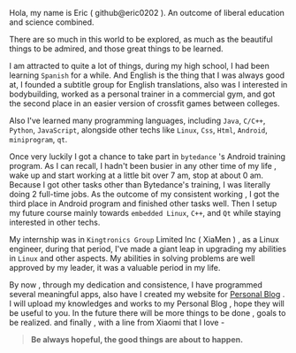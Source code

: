 Hola, my name is Eric ( github@eric0202 ). An outcome of liberal education and science combined.



There are so much in this world to be explored, as much as the beautiful things to be admired, and those great things to be learned.



I am attracted to quite a lot of things, during my high school, I had been learning `Spanish` for a while. And English is the thing that I was always good at, I founded a subtitle group for English translations, also was I interested in bodybuilding, worked as a personal trainer in a commercial gym, and got the second place in an easier version of crossfit games between colleges.

Also I've learned many programming languages, including `Java`, `C/C++`, `Python`, `JavaScript`, alongside other techs like `Linux`, `Css`, `Html`, `Android`, `miniprogram`, `qt`. 

Once very luckily I got a chance to take part in `bytedance` 's Android training program. As I can recall, I hadn't been busier in any other time of my life , wake up and start working at a little bit over 7 am, stop at about 0 am. Because I got other tasks other than Bytedance's training, I was literally doing 2 full-time jobs. As the outcome of my consistent working , I got the third place in Android program and finished other tasks well. Then I setup my future course mainly towards `embedded Linux`, `C++`, and `Qt` while staying interested in other techs.

My internship was in `Kingtronics Group` Limited Inc ( XiaMen ) , as a Linux engineer, during that period, I've made a giant leap in upgrading my abilities in `Linux` and other aspects. My abilities in solving problems are well approved by my leader, it was a valuable period in my life.



By now , through my dedication and consistence, I have programmed several meaningful apps, also have I created my website for [Personal Blog](https://zeknes.github.io) . I will upload my knowledges and works to my Personal Blog , hope they will be useful to you. In the future there will be more things to be done , goals to be realized. and finally , with a line from Xiaomi that I love -



> **Be always hopeful, the good things are about to happen.**